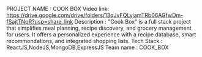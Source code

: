 PROJECT NAME : COOK BOX
Video link: https://drive.google.com/drive/folders/13qJvFQLyjamTRb06AGfwDm-fSajtTNpR?usp=share_link
Description :
"Cook Box" is a full stack project that simplifies meal planning, recipe discovery, and grocery management for users.
It offers a personalized experience with a recipe database, smart recommendations, and integrated shopping lists.
Tech Stack : ReactJS,NodeJS,MongoDB,ExpressJS
Team name : COOK_BOX
